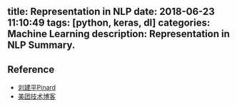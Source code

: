 title: Representation in NLP
date: 2018-06-23 11:10:49
tags: [python, keras, dl]
categories: Machine Learning
description: Representation in NLP Summary.
---

## Reference

- [刘建平Pinard](https://www.cnblogs.com/pinard/p/7243513.html#!comments)
- [美团技术博客](https://mp.weixin.qq.com/s/B_hnpOp_AVsIoL8gbkL4Hw)
